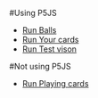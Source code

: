 #Using P5JS
 - [Run Balls](/Balls/index.html)
 - [Run Your cards](/yourcards/index.html)
 - [Run Test vison](/TestVision/index.html)
  
#Not using P5JS
 - [Run Playing cards](/playingcard/index.html)
